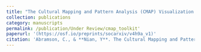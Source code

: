 ```yaml
---
title: "The Cultural Mapping and Pattern Analysis (CMAP) Visualization Toolkit: Open Source Text Analysis for Qualitative and Computational Social Science"
collection: publications
category: manuscripts
permalink: /publication/Under Review/cmap_toolkit'
paperurl: '(https://osf.io/preprints/socarxiv/v4h9a_v1)'
citation: 'Abramson, C., & **Nian, Y**. The Cultural Mapping and Pattern Analysis  (CMAP) Visualization Toolkit: Open Source Text Analysis for Qualitative and Computational Social Science. https://doi.org/10.31235/osf.io/v4h9a_v1'
---
```

